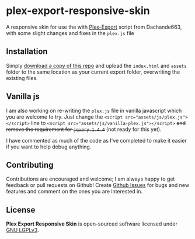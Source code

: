 # plex-export-responsive-skin

 A responsive skin for use the with [Plex-Export](https://github.com/Dachande663/Plex-Export) script from Dachande663, with some slight changes and fixes in the `plex.js` file

## Installation

Simply [download a copy of this repo](https://github.com/dpDesignz/plex-export-responsive-skin/archive/master.zip) and upload the `index.html` and `assets` folder to the same location as your current export folder, overwriting the existing files.

## Vanilla js

I am also working on re-writing the `plex.js` file in vanilla javascript which you are welcome to try. Just change the `<script src="assets/js/plex.js"></script>` line to `<script src="assets/js/vanilla-plex.js"></script>` ~~and remove the requirement for `jquery.1.4.4`~~ (not ready for this yet).

I have commented as much of the code as I've completed to make it easier if you want to help debug anything.

## Contributing

Contributions are encouraged and welcome; I am always happy to get feedback or pull requests on Github! Create [Github Issues](https://github.com/dpDesignz/plex-export-responsive-skin/issues) for bugs and new features and comment on the ones you are interested in.

## License

**Plex Export Responsive Skin** is open-sourced software licensed under [GNU LGPLv3](https://www.gnu.org/licenses/lgpl-3.0.en.html).